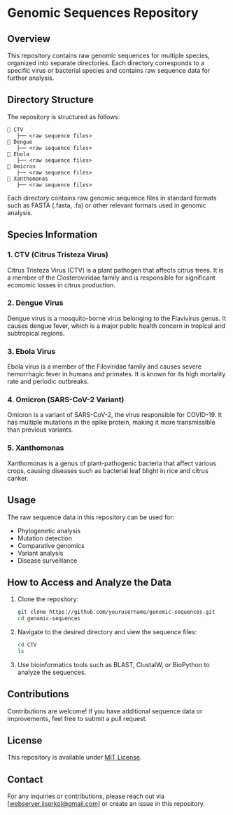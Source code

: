 # Genomic Sequences Repository

## Overview
This repository contains raw genomic sequences for multiple species, organized into separate directories. Each directory corresponds to a specific virus or bacterial species and contains raw sequence data for further analysis.

## Directory Structure
The repository is structured as follows:
```
📂 CTV
   ├── <raw sequence files>
📂 Dengue
   ├── <raw sequence files>
📂 Ebola
   ├── <raw sequence files>
📂 Omicron
   ├── <raw sequence files>
📂 Xanthomonas
   ├── <raw sequence files>
```
Each directory contains raw genomic sequence files in standard formats such as FASTA (.fasta, .fa) or other relevant formats used in genomic analysis.

## Species Information
### 1. **CTV (Citrus Tristeza Virus)**
Citrus Tristeza Virus (CTV) is a plant pathogen that affects citrus trees. It is a member of the Closteroviridae family and is responsible for significant economic losses in citrus production.

### 2. **Dengue Virus**
Dengue virus is a mosquito-borne virus belonging to the Flavivirus genus. It causes dengue fever, which is a major public health concern in tropical and subtropical regions.

### 3. **Ebola Virus**
Ebola virus is a member of the Filoviridae family and causes severe hemorrhagic fever in humans and primates. It is known for its high mortality rate and periodic outbreaks.

### 4. **Omicron (SARS-CoV-2 Variant)**
Omicron is a variant of SARS-CoV-2, the virus responsible for COVID-19. It has multiple mutations in the spike protein, making it more transmissible than previous variants.

### 5. **Xanthomonas**
Xanthomonas is a genus of plant-pathogenic bacteria that affect various crops, causing diseases such as bacterial leaf blight in rice and citrus canker.

## Usage
The raw sequence data in this repository can be used for:
- Phylogenetic analysis
- Mutation detection
- Comparative genomics
- Variant analysis
- Disease surveillance

## How to Access and Analyze the Data
1. Clone the repository:
   ```bash
   git clone https://github.com/yourusername/genomic-sequences.git
   cd genomic-sequences
   ```
2. Navigate to the desired directory and view the sequence files:
   ```bash
   cd CTV
   ls
   ```
3. Use bioinformatics tools such as BLAST, ClustalW, or BioPython to analyze the sequences.

## Contributions
Contributions are welcome! If you have additional sequence data or improvements, feel free to submit a pull request.

## License
This repository is available under [MIT License](LICENSE).

## Contact
For any inquiries or contributions, please reach out via [webserver.iiserkol@gmail.com] or create an issue in this repository.
